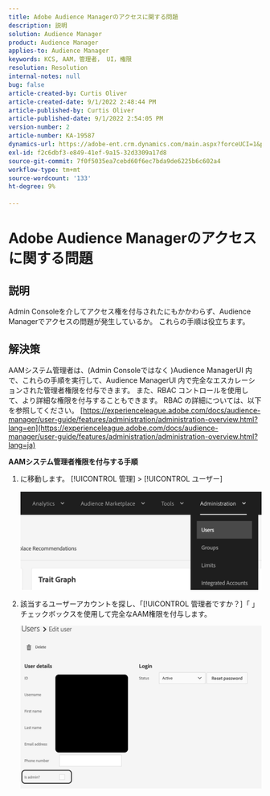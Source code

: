 ```yaml
---
title: Adobe Audience Managerのアクセスに関する問題
description: 説明
solution: Audience Manager
product: Audience Manager
applies-to: Audience Manager
keywords: KCS, AAM，管理者， UI，権限
resolution: Resolution
internal-notes: null
bug: false
article-created-by: Curtis Oliver
article-created-date: 9/1/2022 2:48:44 PM
article-published-by: Curtis Oliver
article-published-date: 9/1/2022 2:54:05 PM
version-number: 2
article-number: KA-19587
dynamics-url: https://adobe-ent.crm.dynamics.com/main.aspx?forceUCI=1&pagetype=entityrecord&etn=knowledgearticle&id=a2da922a-052a-ed11-9db1-0022480868ff
exl-id: f2c6dbf3-e849-41ef-9a15-32d3309a17d8
source-git-commit: 7f0f5035ea7cebd60f6ec7bda9de6225b6c602a4
workflow-type: tm+mt
source-wordcount: '133'
ht-degree: 9%

---
```


# Adobe Audience Managerのアクセスに関する問題

## 説明

Admin Consoleを介してアクセス権を付与されたにもかかわらず、Audience Managerでアクセスの問題が発生しているか。 これらの手順は役立ちます。

## 解決策

AAMシステム管理者は、(Admin Consoleではなく )Audience ManagerUI 内で、これらの手順を実行して、Audience ManagerUI 内で完全なエスカレーションされた管理者権限を付与できます。 また、RBAC コントロールを使用して、より詳細な権限を付与することもできます。 RBAC の詳細については、以下を参照してください。 [https://experienceleague.adobe.com/docs/audience-manager/user-guide/features/administration/administration-overview.html?lang=en](https://experienceleague.adobe.com/docs/audience-manager/user-guide/features/administration/administration-overview.html?lang=ja)

<b>AAMシステム管理者権限を付与する手順</b>

1. に移動します。 [!UICONTROL 管理] > [!UICONTROL ユーザー]

   ![](assets/0c4ffacf-e9d5-ec11-a7b5-000d3a37750e.png)

1. 該当するユーザーアカウントを探し、「[!UICONTROL 管理者ですか？]「 」チェックボックスを使用して完全なAAM権限を付与します。

   ![](assets/07c16ce8-e9d5-ec11-a7b5-000d3a37750e.png)

